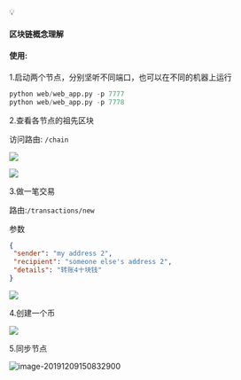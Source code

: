 💡

#### 区块链概念理解

#### 使用:

1.启动两个节点，分别坚听不同端口，也可以在不同的机器上运行

```python
python web/web_app.py -p 7777
python web/web_app.py -p 7778
```

2.查看各节点的祖先区块

访问路由: `/chain`

![](https://tva1.sinaimg.cn/large/006tNbRwly1g9qhfpffs9j31qc0pkad8.jpg)

![](https://tva1.sinaimg.cn/large/006tNbRwly1g9qhg9xpmwj31r40sagox.jpg)

3.做一笔交易

路由:`/transactions/new`

参数

```json
{
 "sender": "my address 2",
 "recipient": "someone else's address 2",
 "details": "转账4十块钱"
}
```

![](https://tva1.sinaimg.cn/large/006tNbRwly1g9qhhi74asj31jx0u0q6x.jpg)

4.创建一个币

![](https://tva1.sinaimg.cn/large/006tNbRwly1g9qhipdvybj31jk0u0afe.jpg)

5.同步节点

![image-20191209150832900](https://tva1.sinaimg.cn/large/006tNbRwly1g9qhnjw0aqj31eo0u0461.jpg)